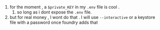 1. for the moment , a `$private_KEY` in my `.env` file is cool .
     1. so long as i dont expose the `.env` file.
 2. but for real money , I wont do that . I will use `--interactive`  or  a keystore file with a password once foundry adds that 
 